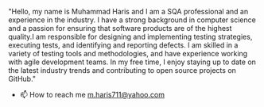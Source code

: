"Hello, my name is Muhammad Haris and I am a SQA professional and an experience in the industry. I have a strong background in computer science and a passion for ensuring that software products are of the highest quality.I am responsible for designing and implementing testing strategies, executing tests, and identifying and reporting defects. I am skilled in a variety of testing tools and methodologies, and have experience working with agile development teams. In my free time, I enjoy staying up to date on the latest industry trends and contributing to open source projects on GitHub."
- 📫 How to reach me m.haris711@yahoo.com

<!---
ehkhan95/ehkhan95 is a ✨ special ✨ repository because its `README.md` (this file) appears on your GitHub profile.
You can click the Preview link to take a look at your changes.
--->
